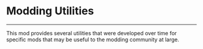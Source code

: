 # Modding Utilities
-------------------

This mod provides several utilities that were developed over time for specific mods that may be useful to the modding community at large.

